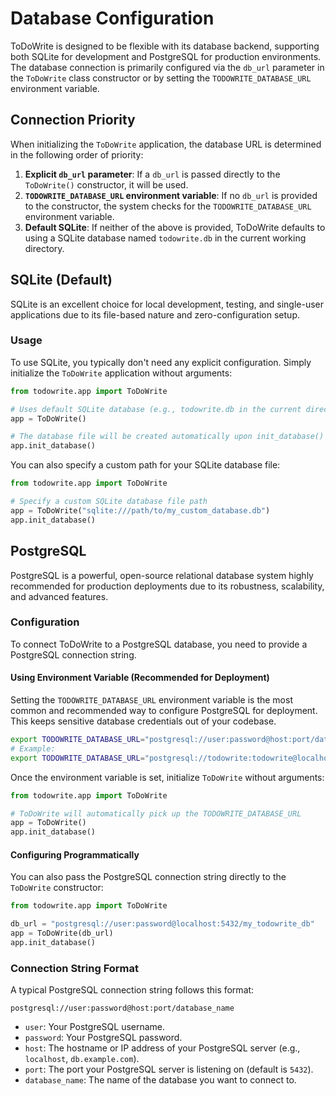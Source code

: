# Database Configuration

ToDoWrite is designed to be flexible with its database backend, supporting both SQLite for development and PostgreSQL for production environments. The database connection is primarily configured via the `db_url` parameter in the `ToDoWrite` class constructor or by setting the `TODOWRITE_DATABASE_URL` environment variable.

## Connection Priority

When initializing the `ToDoWrite` application, the database URL is determined in the following order of priority:

1.  **Explicit `db_url` parameter**: If a `db_url` is passed directly to the `ToDoWrite()` constructor, it will be used.
2.  **`TODOWRITE_DATABASE_URL` environment variable**: If no `db_url` is provided to the constructor, the system checks for the `TODOWRITE_DATABASE_URL` environment variable.
3.  **Default SQLite**: If neither of the above is provided, ToDoWrite defaults to using a SQLite database named `todowrite.db` in the current working directory.

## SQLite (Default)

SQLite is an excellent choice for local development, testing, and single-user applications due to its file-based nature and zero-configuration setup.

### Usage

To use SQLite, you typically don't need any explicit configuration. Simply initialize the `ToDoWrite` application without arguments:

```python
from todowrite.app import ToDoWrite

# Uses default SQLite database (e.g., todowrite.db in the current directory)
app = ToDoWrite()

# The database file will be created automatically upon init_database() call
app.init_database()
```

You can also specify a custom path for your SQLite database file:

```python
from todowrite.app import ToDoWrite

# Specify a custom SQLite database file path
app = ToDoWrite("sqlite:///path/to/my_custom_database.db")
app.init_database()
```

## PostgreSQL

PostgreSQL is a powerful, open-source relational database system highly recommended for production deployments due to its robustness, scalability, and advanced features.

### Configuration

To connect ToDoWrite to a PostgreSQL database, you need to provide a PostgreSQL connection string.

#### Using Environment Variable (Recommended for Deployment)

Setting the `TODOWRITE_DATABASE_URL` environment variable is the most common and recommended way to configure PostgreSQL for deployment. This keeps sensitive database credentials out of your codebase.

```bash
export TODOWRITE_DATABASE_URL="postgresql://user:password@host:port/database_name"
# Example:
export TODOWRITE_DATABASE_URL="postgresql://todowrite:todowrite@localhost:5432/todowrite_db"
```

Once the environment variable is set, initialize `ToDoWrite` without arguments:

```python
from todowrite.app import ToDoWrite

# ToDoWrite will automatically pick up the TODOWRITE_DATABASE_URL
app = ToDoWrite()
app.init_database()
```

#### Configuring Programmatically

You can also pass the PostgreSQL connection string directly to the `ToDoWrite` constructor:

```python
from todowrite.app import ToDoWrite

db_url = "postgresql://user:password@localhost:5432/my_todowrite_db"
app = ToDoWrite(db_url)
app.init_database()
```

### Connection String Format

A typical PostgreSQL connection string follows this format:

`postgresql://user:password@host:port/database_name`

*   `user`: Your PostgreSQL username.
*   `password`: Your PostgreSQL password.
*   `host`: The hostname or IP address of your PostgreSQL server (e.g., `localhost`, `db.example.com`).
*   `port`: The port your PostgreSQL server is listening on (default is `5432`).
*   `database_name`: The name of the database you want to connect to.
